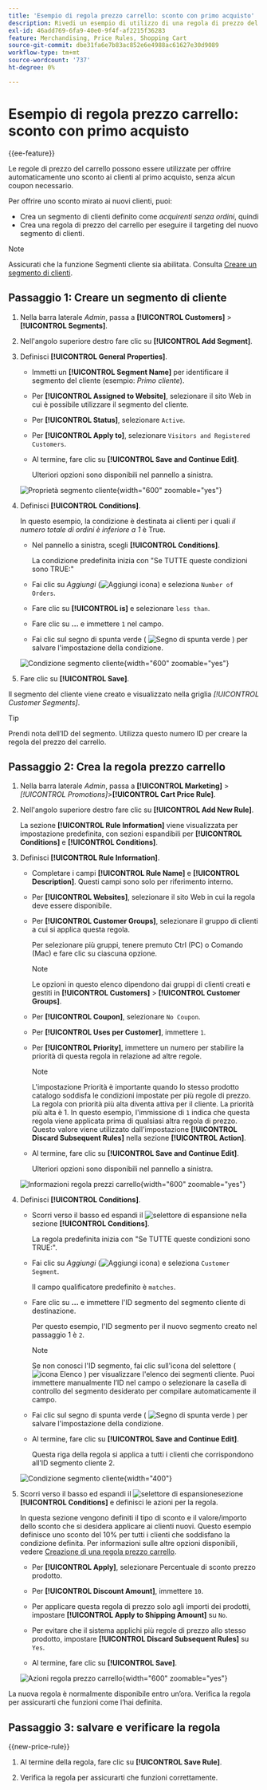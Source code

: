 ```yaml
---
title: 'Esempio di regola prezzo carrello: sconto con primo acquisto'
description: Rivedi un esempio di utilizzo di una regola di prezzo del carrello per offrire uno sconto ai clienti nuovi.
exl-id: 46add769-6fa9-40e0-9f4f-af2215f36283
feature: Merchandising, Price Rules, Shopping Cart
source-git-commit: dbe31fa6e7b83ac852e6e4988ac61627e30d9089
workflow-type: tm+mt
source-wordcount: '737'
ht-degree: 0%

---
```


# Esempio di regola prezzo carrello: sconto con primo acquisto

{{ee-feature}}

Le regole di prezzo del carrello possono essere utilizzate per offrire automaticamente uno sconto ai clienti al primo acquisto, senza alcun coupon necessario.

Per offrire uno sconto mirato ai nuovi clienti, puoi:

- Crea un segmento di clienti definito come _acquirenti senza ordini_, quindi
- Crea una regola di prezzo del carrello per eseguire il targeting del nuovo segmento di clienti.

>[!NOTE]
>
>Assicurati che la funzione Segmenti cliente sia abilitata. Consulta [Creare un segmento di clienti](../customers/customer-segment-create.md).

## Passaggio 1: Creare un segmento di cliente

1. Nella barra laterale _Admin_, passa a **[!UICONTROL Customers]** > **[!UICONTROL Segments]**.

1. Nell&#39;angolo superiore destro fare clic su **[!UICONTROL Add Segment]**.

1. Definisci **[!UICONTROL General Properties]**.

   - Immetti un **[!UICONTROL Segment Name]** per identificare il segmento del cliente (esempio: _Primo cliente_).

   - Per **[!UICONTROL Assigned to Website]**, selezionare il sito Web in cui è possibile utilizzare il segmento del cliente.

   - Per **[!UICONTROL Status]**, selezionare `Active`.

   - Per **[!UICONTROL Apply to]**, selezionare `Visitors and Registered Customers`.

   - Al termine, fare clic su **[!UICONTROL Save and Continue Edit]**.

     Ulteriori opzioni sono disponibili nel pannello a sinistra.

   ![Proprietà segmento cliente](./assets/customer-segment-first-time.png){width="600" zoomable="yes"}

1. Definisci **[!UICONTROL Conditions]**.

   In questo esempio, la condizione è destinata ai clienti per i quali _il numero totale di ordini è inferiore a 1_ è True.

   - Nel pannello a sinistra, scegli **[!UICONTROL Conditions]**.

     La condizione predefinita inizia con &quot;Se TUTTE queste condizioni sono TRUE:&quot;

   - Fai clic su _Aggiungi_ (![Aggiungi icona](../assets/icon-add-green-circle.png)) e seleziona `Number of Orders`.

   - Fare clic su **[!UICONTROL is]** e selezionare `less than`.

   - Fare clic su **...** e immettere `1` nel campo.

   - Fai clic sul segno di spunta verde ( ![Segno di spunta verde](../assets/icon-checkmark-green-circle.png) ) per salvare l&#39;impostazione della condizione.

   ![Condizione segmento cliente](./assets/customer-segment-first-time-condition.png){width="600" zoomable="yes"}

1. Fare clic su **[!UICONTROL Save]**.

Il segmento del cliente viene creato e visualizzato nella griglia _[!UICONTROL Customer Segments]_.

>[!TIP]
>
>Prendi nota dell’ID del segmento. Utilizza questo numero ID per creare la regola del prezzo del carrello.

## Passaggio 2: Crea la regola prezzo carrello

1. Nella barra laterale _Admin_, passa a **[!UICONTROL Marketing]** > _[!UICONTROL Promotions]_>**[!UICONTROL Cart Price Rule]**.

1. Nell&#39;angolo superiore destro fare clic su **[!UICONTROL Add New Rule]**.

   La sezione **[!UICONTROL Rule Information]** viene visualizzata per impostazione predefinita, con sezioni espandibili per **[!UICONTROL Conditions]** e **[!UICONTROL Conditions]**.

1. Definisci **[!UICONTROL Rule Information]**.

   - Completare i campi **[!UICONTROL Rule Name]** e **[!UICONTROL Description]**. Questi campi sono solo per riferimento interno.

   - Per **[!UICONTROL Websites]**, selezionare il sito Web in cui la regola deve essere disponibile.

   - Per **[!UICONTROL Customer Groups]**, selezionare il gruppo di clienti a cui si applica questa regola.

     Per selezionare più gruppi, tenere premuto Ctrl (PC) o Comando (Mac) e fare clic su ciascuna opzione.

     >[!NOTE]
     >
     >Le opzioni in questo elenco dipendono dai gruppi di clienti creati e gestiti in **[!UICONTROL Customers]** > **[!UICONTROL Customer Groups]**.

   - Per **[!UICONTROL Coupon]**, selezionare `No Coupon`.

   - Per **[!UICONTROL Uses per Customer]**, immettere `1`.

   - Per **[!UICONTROL Priority]**, immettere un numero per stabilire la priorità di questa regola in relazione ad altre regole.

     >[!NOTE]
     >
     >L&#39;impostazione Priorità è importante quando lo stesso prodotto catalogo soddisfa le condizioni impostate per più regole di prezzo. La regola con priorità più alta diventa attiva per il cliente. La priorità più alta è 1. In questo esempio, l&#39;immissione di `1` indica che questa regola viene applicata prima di qualsiasi altra regola di prezzo. Questo valore viene utilizzato dall&#39;impostazione **[!UICONTROL Discard Subsequent Rules]** nella sezione **[!UICONTROL Action]**.

   - Al termine, fare clic su **[!UICONTROL Save and Continue Edit]**.

     Ulteriori opzioni sono disponibili nel pannello a sinistra.

   ![Informazioni regola prezzi carrello](./assets/rule-information-first-time.png){width="600" zoomable="yes"}

1. Definisci **[!UICONTROL Conditions]**.

   - Scorri verso il basso ed espandi il ![selettore di espansione](../assets/icon-display-expand.png) nella sezione **[!UICONTROL Conditions]**.

     La regola predefinita inizia con &quot;Se TUTTE queste condizioni sono TRUE:&quot;.

   - Fai clic su _Aggiungi_ (![Aggiungi icona](../assets/icon-add-green-circle.png)) e seleziona `Customer Segment`.

     Il campo qualificatore predefinito è `matches`.

   - Fare clic su **...** e immettere l&#39;ID segmento del segmento cliente di destinazione.

     Per questo esempio, l&#39;ID segmento per il nuovo segmento creato nel passaggio 1 è `2`.

     >[!NOTE]
     >
     >Se non conosci l&#39;ID segmento, fai clic sull&#39;icona del selettore ( ![icona Elenco](../assets/icon-list-chooser.png) ) per visualizzare l&#39;elenco dei segmenti cliente. Puoi immettere manualmente l’ID nel campo o selezionare la casella di controllo del segmento desiderato per compilare automaticamente il campo.

   - Fai clic sul segno di spunta verde ( ![Segno di spunta verde](../assets/icon-checkmark-green-circle.png) ) per salvare l&#39;impostazione della condizione.

   - Al termine, fare clic su **[!UICONTROL Save and Continue Edit]**.

     Questa riga della regola si applica a tutti i clienti che corrispondono all’ID segmento cliente 2.

   ![Condizione segmento cliente](./assets/customer-segment-matches.png){width="400"}

1. Scorri verso il basso ed espandi il ![selettore di espansione](../assets/icon-display-expand.png)sezione **[!UICONTROL Conditions]** e definisci le azioni per la regola.

   In questa sezione vengono definiti il tipo di sconto e il valore/importo dello sconto che si desidera applicare ai clienti nuovi. Questo esempio definisce uno sconto del 10% per tutti i clienti che soddisfano la condizione definita. Per informazioni sulle altre opzioni disponibili, vedere [Creazione di una regola prezzo carrello](price-rules-cart-create.md).

   - Per **[!UICONTROL Apply]**, selezionare Percentuale di sconto prezzo prodotto.

   - Per **[!UICONTROL Discount Amount]**, immettere `10`.

   - Per applicare questa regola di prezzo solo agli importi dei prodotti, impostare **[!UICONTROL Apply to Shipping Amount]** su `No`.

   - Per evitare che il sistema applichi più regole di prezzo allo stesso prodotto, impostare **[!UICONTROL Discard Subsequent Rules]** su `Yes`.

   - Al termine, fare clic su **[!UICONTROL Save]**.

   ![Azioni regola prezzo carrello](./assets/actions-first-time.png){width="600" zoomable="yes"}

La nuova regola è normalmente disponibile entro un’ora. Verifica la regola per assicurarti che funzioni come l’hai definita.

## Passaggio 3: salvare e verificare la regola

{{new-price-rule}}

1. Al termine della regola, fare clic su **[!UICONTROL Save Rule]**.

1. Verifica la regola per assicurarti che funzioni correttamente.
